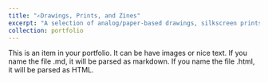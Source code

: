 ```yaml
---
title: "✍️Drawings, Prints, and Zines"
excerpt: "A selection of analog/paper-based drawings, silkscreen prints, and zines that I have created.<br/><img src='/images/avatar-of-moro.png' width='450'/><img src='/images/bibendum_crop.png' width='450'/> <br/><img src='/images/tomb-raider.jpg' width='900'/>"
collection: portfolio
---
```


This is an item in your portfolio. It can be have images or nice text. If you name the file .md, it will be parsed as markdown. If you name the file .html, it will be parsed as HTML. 
